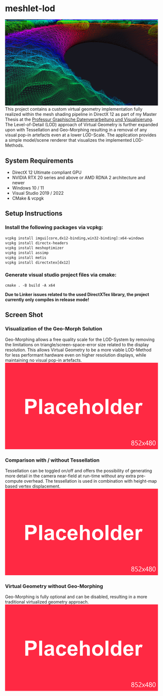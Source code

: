 # meshlet-lod
![failed to load preview](MeshletLoD/assets/screenshots/close_up_donut_1080p.png)
This project contains a custom virtual geometry implementation fully realized within the mesh shading pipeline in DirectX 12 as part of my Master Thesis at the [Professur Graphische Datenverarbeitung und Visualisierung](https://www.tu-chemnitz.de/informatik/GDV/). The Level-of-Detail (LOD) approach of Virtual Geometry is further expanded upon with Tessellation and Geo-Morphing resulting in a removal of any visual pop-in artefacts even at a lower LOD-Scale. The application provides a simple model/scene renderer that visualizes the implemented LOD-Methods. 

## System Requirements
- DirectX 12 Ultimate compliant GPU
- NVIDIA RTX 20 series and above or AMD RDNA 2 architecture and newer
- Windows 10 / 11
- Visual Studio 2019 / 2022
- CMake & vcpgk
## Setup Instructions
### Install the following packages via vcpkg:<be>
```
vcpkg install imgui[core,dx12-binding,win32-binding]:x64-windows
vcpkg install directx-headers
vcpkg install meshoptimizer
vcpkg install assimp
vcpkg install metis
vcpkg install directxtex[dx12]
```
### Generate visual studio project files via cmake:<be>
```
cmake . -B build -A x64
```

__Due to Linker issues related to the used DirectXTex library, the project currently only compiles in release mode!__

## Screen Shot
### Visualization of the Geo-Morph Solution
Geo-Morphing allows a free quality scale for the LOD-System by removing the limitations on triangle/screen-space-error size related to the display resolution. This allows Virtual Geometry to be a more viable LOD-Method for less performant hardware even on higher resolution displays, while maintaining no visual pop-in artefacts.
![failed to load preview](MeshletLoD/assets/screenshots/placeholder_480p.png)
### Comparison with / without Tessellation
Tessellation can be toggled on/off and offers the possibility of generating more detail in the camera near-field at run-time without any extra pre-compute overhead. The tessellation is used in combination with height-map based vertex displacement.
![failed to load preview](MeshletLoD/assets/screenshots/placeholder_480p.png)
### Virtual Geometry without Geo-Morphing
Geo-Morphing is fully optional and can be disabled, resulting in a more traditional virtualized geometry approach.
![failed to load preview](MeshletLoD/assets/screenshots/placeholder_480p.png)
